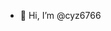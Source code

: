 - 👋 Hi, I’m @cyz6766

<!---
cyz6766/cyz6766 is a ✨ special ✨ repository because its `README.md` (this file) appears on your GitHub profile.
You can click the Preview link to take a look at your changes.
--->
